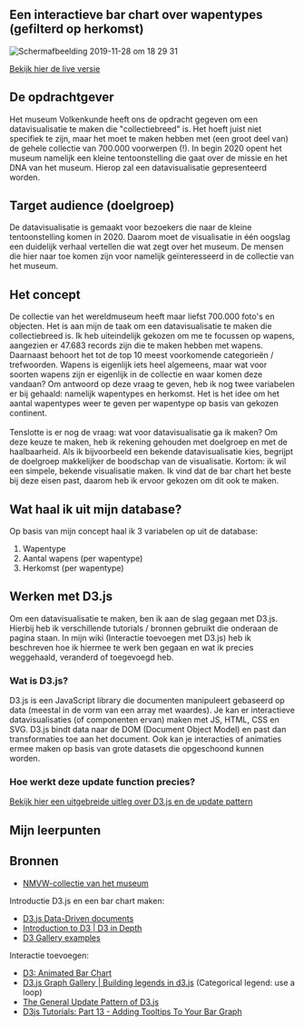 ## Een interactieve bar chart over wapentypes (gefilterd op herkomst)
![Schermafbeelding 2019-11-28 om 18 29 31](https://user-images.githubusercontent.com/45489420/69824778-361d8300-120d-11ea-8957-d9941fdf6830.png)

[Bekijk hier de live versie]('https://jenniferslagt.github.io/frontend-data/bar_chart.html') 
## De opdrachtgever 
Het museum Volkenkunde heeft ons de opdracht gegeven om een datavisualisatie te maken die "collectiebreed" is. Het hoeft juist niet specifiek te zijn, maar het moet te maken hebben met (een groot deel van) de gehele collectie van 700.000 voorwerpen (!). In begin 2020 opent het museum namelijk een kleine tentoonstelling die gaat over de missie en het DNA van het museum. Hierop zal een datavisualisatie gepresenteerd worden.

## Target audience (doelgroep)
De datavisualisatie is gemaakt voor bezoekers die naar de kleine tentoonstelling komen in 2020. Daarom moet de visualisatie in één oogslag een duidelijk verhaal vertellen die wat zegt over het museum. De mensen die hier naar toe komen zijn voor namelijk geïnteresseerd in de collectie van het museum.

## Het concept
De collectie van het wereldmuseum heeft maar liefst 700.000 foto's en objecten. Het is aan mijn de taak om een datavisualisatie te maken die collectiebreed is. Ik heb uiteindelijk gekozen om me te focussen op wapens, aangezien er 47.683 records zijn die te maken hebben met wapens. Daarnaast behoort het tot de top 10 meest voorkomende categorieën / trefwoorden. Wapens is eigenlijk iets heel algemeens, maar wat voor soorten wapens zijn er eigenlijk in de collectie en waar komen deze vandaan? Om antwoord op deze vraag te geven, heb ik nog twee variabelen er bij gehaald: namelijk wapentypes en herkomst. Het is het idee om het aantal wapentypes weer te geven per wapentype op basis van gekozen continent. <br>
<br>
Tenslotte is er nog de vraag: wat voor datavisualisatie ga ik maken? Om deze keuze te maken, heb ik rekening gehouden met doelgroep en met de haalbaarheid. Als ik bijvoorbeeld een bekende datavisualisatie kies, begrijpt de doelgroep makkelijker de boodschap van de visualisatie. Kortom: ik wil een simpele, bekende visualisatie maken. Ik vind dat de bar chart het beste bij deze eisen past, daarom heb ik ervoor gekozen om dit ook te maken.
<br>

## Wat haal ik uit mijn database?
Op basis van mijn concept haal ik 3 variabelen op uit de database:
1. Wapentype
2. Aantal wapens (per wapentype)
3. Herkomst (per wapentype)

## Werken met D3.js
Om een datavisualisatie te maken, ben ik aan de slag gegaan met D3.js. Hierbij heb ik verschillende tutorials / bronnen gebruikt die onderaan de pagina staan. In mijn wiki (Interactie toevoegen met D3.js) heb ik beschreven hoe ik hiermee te werk ben gegaan en wat ik precies weggehaald, veranderd of toegevoegd heb.

### Wat is D3.js?
D3.js is een JavaScript library die documenten manipuleert gebaseerd op data (meestal in de vorm van een array met waardes). Je kan er interactieve datavisualisaties (of componenten ervan) maken met JS, HTML, CSS en SVG. D3.js bindt data naar de DOM (Document Object Model) en past dan transformaties toe aan het document. Ook kan je interacties of animaties ermee maken op basis van grote datasets die opgeschoond kunnen worden. 

### Hoe werkt deze update function precies?

[Bekijk hier een uitgebreide uitleg over D3.js en de update pattern](https://github.com/jenniferslagt/frontend-data/wiki/De-D3-update-pattern)




## Mijn leerpunten

## Bronnen
* [NMVW-collectie van het museum](https://github.com/jenniferslagt/frontend-data/wiki/Het-concept)

Introductie D3.js en een bar chart maken:
* [D3.js Data-Driven documents](https://d3js.org/)
* [Introduction to D3 | D3 in Depth](https://www.d3indepth.com/introduction/)
* [D3 Gallery examples](https://github.com/d3/d3/wiki/Gallery)

Interactie toevoegen:
* [D3: Animated Bar Chart](https://bl.ocks.org/jamesleesaunders/f32a8817f7724b17b7f1)
* [D3.js Graph Gallery | Building legends in d3.js](https://www.d3-graph-gallery.com/graph/custom_legend.html#cont1) (Categorical legend: use a loop)
* [The General Update Pattern of D3.js](https://www.youtube.com/watch?v=IyIAR65G-GQ&t=212s)
* [D3js Tutorials: Part 13 - Adding Tooltips To Your Bar Graph](https://www.youtube.com/watch?v=wsCOif7RMBo)



